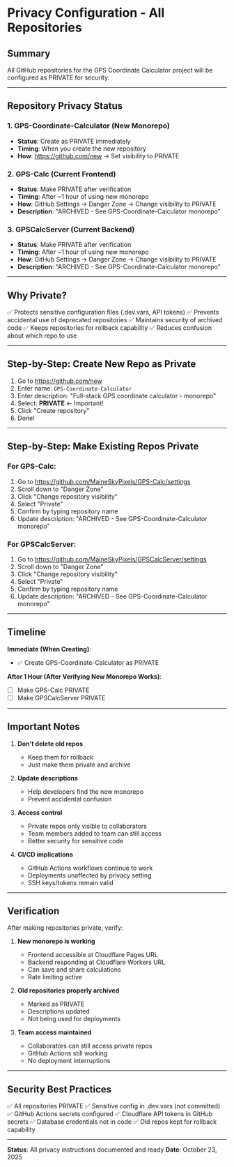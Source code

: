 # Privacy Configuration - All Repositories

## Summary

All GitHub repositories for the GPS Coordinate Calculator project will be configured as PRIVATE for security.

---

## Repository Privacy Status

### 1. GPS-Coordinate-Calculator (New Monorepo)
- **Status**: Create as PRIVATE immediately
- **Timing**: When you create the new repository
- **How**: https://github.com/new → Set visibility to PRIVATE

### 2. GPS-Calc (Current Frontend)
- **Status**: Make PRIVATE after verification
- **Timing**: After ~1 hour of using new monorepo
- **How**: GitHub Settings → Danger Zone → Change visibility to PRIVATE
- **Description**: "ARCHIVED - See GPS-Coordinate-Calculator monorepo"

### 3. GPSCalcServer (Current Backend)
- **Status**: Make PRIVATE after verification
- **Timing**: After ~1 hour of using new monorepo
- **How**: GitHub Settings → Danger Zone → Change visibility to PRIVATE
- **Description**: "ARCHIVED - See GPS-Coordinate-Calculator monorepo"

---

## Why Private?

✅ Protects sensitive configuration files (.dev.vars, API tokens)
✅ Prevents accidental use of deprecated repositories
✅ Maintains security of archived code
✅ Keeps repositories for rollback capability
✅ Reduces confusion about which repo to use

---

## Step-by-Step: Create New Repo as Private

1. Go to https://github.com/new
2. Enter name: `GPS-Coordinate-Calculator`
3. Enter description: "Full-stack GPS coordinate calculator - monorepo"
4. Select: **PRIVATE** ← Important!
5. Click "Create repository"
6. Done!

---

## Step-by-Step: Make Existing Repos Private

### For GPS-Calc:

1. Go to https://github.com/MaineSkyPixels/GPS-Calc/settings
2. Scroll down to "Danger Zone"
3. Click "Change repository visibility"
4. Select "Private"
5. Confirm by typing repository name
6. Update description: "ARCHIVED - See GPS-Coordinate-Calculator monorepo"

### For GPSCalcServer:

1. Go to https://github.com/MaineSkyPixels/GPSCalcServer/settings
2. Scroll down to "Danger Zone"
3. Click "Change repository visibility"
4. Select "Private"
5. Confirm by typing repository name
6. Update description: "ARCHIVED - See GPS-Coordinate-Calculator monorepo"

---

## Timeline

**Immediate (When Creating)**:
- ✅ Create GPS-Coordinate-Calculator as PRIVATE

**After 1 Hour (After Verifying New Monorepo Works)**:
- [ ] Make GPS-Calc PRIVATE
- [ ] Make GPSCalcServer PRIVATE

---

## Important Notes

1. **Don't delete old repos**
   - Keep them for rollback
   - Just make them private and archive

2. **Update descriptions**
   - Help developers find the new monorepo
   - Prevent accidental confusion

3. **Access control**
   - Private repos only visible to collaborators
   - Team members added to team can still access
   - Better security for sensitive code

4. **CI/CD implications**
   - GitHub Actions workflows continue to work
   - Deployments unaffected by privacy setting
   - SSH keys/tokens remain valid

---

## Verification

After making repositories private, verify:

1. **New monorepo is working**
   - Frontend accessible at Cloudflare Pages URL
   - Backend responding at Cloudflare Workers URL
   - Can save and share calculations
   - Rate limiting active

2. **Old repositories properly archived**
   - Marked as PRIVATE
   - Descriptions updated
   - Not being used for deployments

3. **Team access maintained**
   - Collaborators can still access private repos
   - GitHub Actions still working
   - No deployment interruptions

---

## Security Best Practices

✅ All repositories PRIVATE
✅ Sensitive config in .dev.vars (not committed)
✅ GitHub Actions secrets configured
✅ Cloudflare API tokens in GitHub secrets
✅ Database credentials not in code
✅ Old repos kept for rollback capability

---

**Status**: All privacy instructions documented and ready
**Date**: October 23, 2025
